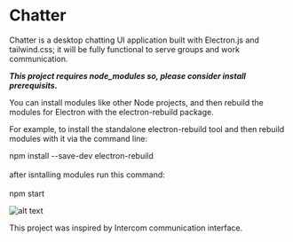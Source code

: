 # Chatter
Chatter is a desktop chatting UI application built with Electron.js and tailwind.css; it will be fully functional to serve groups and work communication.<br />

***This project requires node_modules so, please consider install prerequisits.***<br />

You can install modules like other Node projects, and then rebuild the modules for Electron with the electron-rebuild package.<br />

For example, to install the standalone electron-rebuild tool and then rebuild modules with it via the command line:<br />

npm install --save-dev electron-rebuild<br />
<br />
after isntalling modules run this command: <br/>
<br/>
npm start <br/>

![alt text](https://i.imgur.com/M20Dr8t.png)<br />

This project was inspired by Intercom communication interface. <br/>
